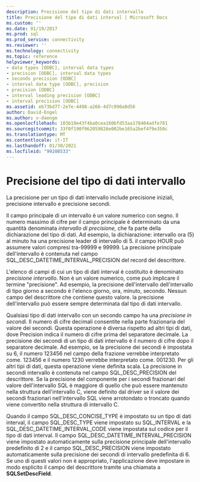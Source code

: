 ```yaml
---
description: Precisione del tipo di dati intervallo
title: Precisione del tipo di dati interval | Microsoft Docs
ms.custom: ''
ms.date: 01/19/2017
ms.prod: sql
ms.prod_service: connectivity
ms.reviewer: ''
ms.technology: connectivity
ms.topic: reference
helpviewer_keywords:
- data types [ODBC], interval data types
- precision [ODBC], interval data types
- seconds precision [ODBC]
- interval data type [ODBC], precision
- precision [ODBC]
- interval leading precision [ODBC]
- interval precision [ODBC]
ms.assetid: eb73bd77-2e7e-4498-a266-4d7c990a0d56
author: David-Engel
ms.author: v-daenge
ms.openlocfilehash: 103b19e43f4ba0cea160bfd53aa178404adfe781
ms.sourcegitcommit: 33f0f190f962059826e002be165a2bef4f9e350c
ms.translationtype: MT
ms.contentlocale: it-IT
ms.lasthandoff: 01/30/2021
ms.locfileid: "99208533"
---
```

# <a name="interval-data-type-precision"></a>Precisione del tipo di dati intervallo
La precisione per un tipo di dati intervallo include precisione iniziali, precisione intervallo e precisione secondi.  
  
 Il campo principale di un intervallo è un valore numerico con segno. Il numero massimo di cifre per il campo principale è determinato da una quantità denominata *intervallo di precisione,* che fa parte della dichiarazione del tipo di dati. Ad esempio, la dichiarazione: intervallo ora (5) al minuto ha una precisione leader di intervallo di 5. il campo HOUR può assumere valori compresi tra-99999 e 99999. La precisione principale dell'intervallo è contenuta nel campo SQL_DESC_DATETIME_INTERVAL_PRECISION del record del descrittore.  
  
 L'elenco di campi di cui un tipo di dati interval è costituito è denominato *precisione intervallo*. Non è un valore numerico, come può implicare il termine "precisione". Ad esempio, la precisione dell'intervallo dell'intervallo di tipo giorno a secondo è l'elenco giorno, ora, minuto, secondo. Nessun campo del descrittore che contiene questo valore. la precisione dell'intervallo può essere sempre determinata dal tipo di dati intervallo.  
  
 Qualsiasi tipo di dati intervallo con un secondo campo ha una *precisione in secondi*. Il numero di cifre decimali consentite nella parte frazionaria del valore dei secondi. Questa operazione è diversa rispetto ad altri tipi di dati, dove Precision indica il numero di cifre prima del separatore decimale. La precisione dei secondi di un tipo di dati intervallo è il numero di cifre dopo il separatore decimale. Ad esempio, se la precisione dei secondi è impostata su 6, il numero 123456 nel campo della frazione verrebbe interpretato come. 123456 e il numero 1230 verrebbe interpretato come. 001230. Per gli altri tipi di dati, questa operazione viene definita scala. La precisione in secondi intervallo è contenuta nel campo SQL_DESC_PRECISION del descrittore. Se la precisione del componente per i secondi frazionari del valore dell'intervallo SQL è maggiore di quello che può essere mantenuto nella struttura dell'intervallo C, viene definito dal driver se il valore dei secondi frazionari nell'intervallo SQL viene arrotondato o troncato quando viene convertito nella struttura di intervallo C.  
  
 Quando il campo SQL_DESC_CONCISE_TYPE è impostato su un tipo di dati interval, il campo SQL_DESC_TYPE viene impostato su SQL_INTERVAL e la SQL_DESC_DATETIME_INTERVAL_CODE viene impostata sul codice per il tipo di dati interval. Il campo SQL_DESC_DATETIME_INTERVAL_PRECISION viene impostato automaticamente sulla precisione principale dell'intervallo predefinito di 2 e il campo SQL_DESC_PRECISION viene impostato automaticamente sulla precisione dei secondi di intervallo predefinita di 6. Se uno di questi valori non è appropriato, l'applicazione deve impostare in modo esplicito il campo del descrittore tramite una chiamata a **SQLSetDescField**.
